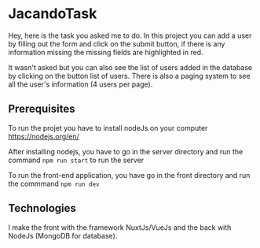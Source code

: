# JacandoTask

Hey, here is the task you asked me to do. In this project you can add a user by filling out the form and click on the submit button, if there is any information missing the missing fields are highlighted in red. 

It wasn't asked but you can also see the list of users added in the database by clicking on the button list of users. There is also a paging system to see all the user's information (4 users per page).


## Prerequisites

To run the projet you have to install nodeJs on your computer https://nodejs.org/en/

After installing nodejs, you have to go in the server directory and run the command ```npm run start``` to run the server

To run the front-end application, you have go in the front directory and run the commmand ```npm run dev```

## Technologies

I make the front with the framework NuxtJs/VueJs and the back with NodeJs (MongoDB for database).
